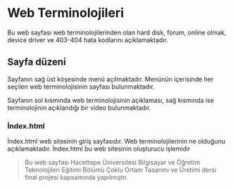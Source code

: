 # Web Terminolojileri

Bu web sayfası web terminolojilerinden olan hard disk, forum, online olmak, device driver ve 403-404 hata kodlarını açıklamaktadır.

## Sayfa düzeni 
Sayfanın sağ üst köşesinde menü açılmaktadır.
Menünün içerisinde her seçilen web terminolojisinin sayfası bulunmaktadır.

Sayfanın sol kısmında web terminolojisinin açıklaması, sağ kısmında ise terminolojinin açıklandığı bir video bulunmaktadır.

### İndex.html
İndex.html web sitesinin giriş sayfasıdır. Web terminolojilerinin ne olduğunu açıklamaktadır.
İndex.html bu web sitesinin oluşturucu işlemidir


> Bu web sayfası Hacettepe Üniversitesi Bilgisayar ve Öğretim Teknolojileri Eğitimi Bölümü Çoklu Ortam Tasarımı ve Üretimi dersi final projesi kapsamında yapılmıştır.
